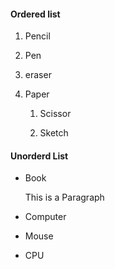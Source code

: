 #### Ordered list

1. Pencil

2. Pen

3. eraser

4. Paper
 
    1. Scissor
 
    2. Sketch

#### Unorderd List

+ Book
 
  This is a Paragraph
 
+ Computer

+ Mouse

+ CPU

